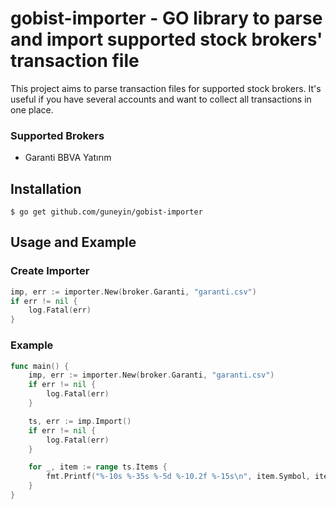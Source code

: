 
# gobist-importer - GO library to parse and import supported stock brokers' transaction file

This project aims to parse transaction files for supported stock brokers. It's useful if you have several accounts and want to collect all transactions in one place.

### Supported Brokers
- Garanti BBVA Yatırım


## Installation

    $ go get github.com/guneyin/gobist-importer

## Usage and Example

### Create Importer
```go
imp, err := importer.New(broker.Garanti, "garanti.csv")
if err != nil {
    log.Fatal(err)
}
```

### Example
```go
func main() {
    imp, err := importer.New(broker.Garanti, "garanti.csv")
    if err != nil {
        log.Fatal(err)
    }

    ts, err := imp.Import()
    if err != nil {
        log.Fatal(err)
    }

    for _, item := range ts.Items {
        fmt.Printf("%-10s %-35s %-5d %-10.2f %-15s\n", item.Symbol, item.Date, item.Quantity, item.Price, item.Type.String())
    }
}
``` 